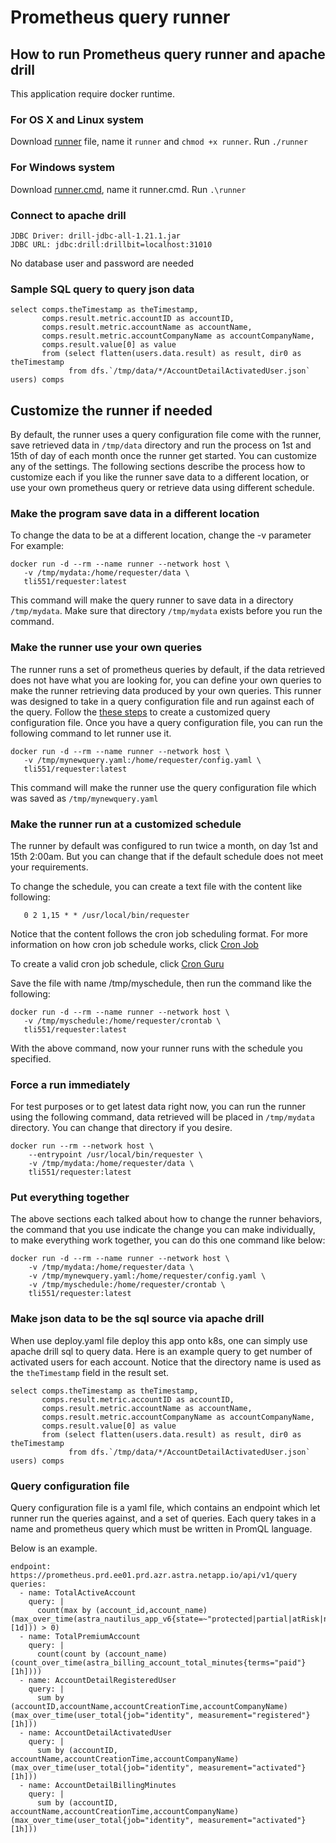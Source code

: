 # Prometheus query runner

## How to run Prometheus query runner and apache drill

This application require docker runtime.

### For OS X and Linux system
Download [runner](runner) file, name it `runner` and `chmod +x runner`.
Run ```./runner```

### For Windows system
Download [runner.cmd](runner.cmd), name it runner.cmd.
Run ```.\runner```

### Connect to apache drill

```
JDBC Driver: drill-jdbc-all-1.21.1.jar
JDBC URL: jdbc:drill:drillbit=localhost:31010
```
No database user and password are needed

### Sample SQL query to query json data

```
select comps.theTimestamp as theTimestamp,
       comps.result.metric.accountID as accountID,
       comps.result.metric.accountName as accountName,
       comps.result.metric.accountCompanyName as accountCompanyName,
       comps.result.value[0] as value
       from (select flatten(users.data.result) as result, dir0 as theTimestamp 
             from dfs.`/tmp/data/*/AccountDetailActivatedUser.json` users) comps
```

## Customize the runner if needed
By default, the runner uses a query configuration file come with the runner, save
retrieved data in `/tmp/data` directory and run the process on 1st and 15th of day
of each month once the runner get started. You can customize any of the settings.
The following sections describe the process how to customize each if you like the
runner save data to a different location, or use your own prometheus query or
retrieve data using different schedule.

### Make the program save data in a different location
To change the data to be at a different location, change the -v parameter
For example:

```
docker run -d --rm --name runner --network host \
   -v /tmp/mydata:/home/requester/data \
   tli551/requester:latest
```

This command will make the query runner to save data in a directory `/tmp/mydata`.
Make sure that directory `/tmp/mydata` exists before you run the command.

### Make the runner use your own queries
The runner runs a set of prometheus queries by default, if the data retrieved does
not have what you are looking for, you can define your own queries to make the runner
retrieving data produced by your own queries. This runner was designed to take in
a query configuration file and run against each of the query. Follow the [these steps](#query-configuration-file)
to create a customized query configuration file. Once you have
a query configuration file, you can run the following command to let runner use it.

```
docker run -d --rm --name runner --network host \
   -v /tmp/mynewquery.yaml:/home/requester/config.yaml \
   tli551/requester:latest
```

This command will make the runner use the query configuration file which was saved
as `/tmp/mynewquery.yaml`

### Make the runner run at a customized schedule

The runner by default was configured to run twice a month, on day 1st and 15th 2:00am.
But you can change that if the default schedule does not meet your requirements.

To change the schedule, you can create a text file with the content like following:
```
   0 2 1,15 * * /usr/local/bin/requester
```
Notice that the content follows the cron job scheduling format. For more information
on how cron job schedule works, click [Cron Job](https://cloud.google.com/scheduler/docs/configuring/cron-job-schedules)

To create a valid cron job schedule, click [Cron Guru](https://crontab.guru/#0_2_1,15_*_*)

Save the file with name /tmp/myschedule, then run the command like the following:

```
docker run -d --rm --name runner --network host \
   -v /tmp/myschedule:/home/requester/crontab \
   tli551/requester:latest
```

With the above command, now your runner runs with the schedule you specified.


### Force a run immediately
For test purposes or to get latest data right now, you can run the runner using the following command,
data retrieved will be placed in `/tmp/mydata` directory. You can change that directory if you desire.

```
docker run --rm --network host \
    --entrypoint /usr/local/bin/requester \
    -v /tmp/mydata:/home/requester/data \
    tli551/requester:latest
```

### Put everything together

The above sections each talked about how to change the runner behaviors, the command
that you use indicate the change you can make individually, to make everything work
together, you can do this one command like below:

```
docker run -d --rm --name runner --network host \
    -v /tmp/mydata:/home/requester/data \
    -v /tmp/mynewquery.yaml:/home/requester/config.yaml \
    -v /tmp/myschedule:/home/requester/crontab \
    tli551/requester:latest
```

### Make json data to be the sql source via apache drill

When use deploy.yaml file deploy this app onto k8s, one can simply
use apache drill sql to query data. Here is an example query to get
number of activated users for each account. Notice that the directory name is
used as the `theTimestamp` field in the result set.

```
select comps.theTimestamp as theTimestamp,
       comps.result.metric.accountID as accountID,
       comps.result.metric.accountName as accountName,
       comps.result.metric.accountCompanyName as accountCompanyName,
       comps.result.value[0] as value
       from (select flatten(users.data.result) as result, dir0 as theTimestamp 
             from dfs.`/tmp/data/*/AccountDetailActivatedUser.json` users) comps
```


### Query configuration file
Query configuration file is a yaml file, which contains an endpoint which let runner
run the queries against, and a set of queries. Each query takes in a name and prometheus
query which must be written in PromQL language.

Below is an example.
```
endpoint: https://prometheus.prd.ee01.prd.azr.astra.netapp.io/api/v1/query
queries:
  - name: TotalActiveAccount
    query: |
      count(max by (account_id,account_name) (max_over_time(astra_nautilus_app_v6{state=~"protected|partial|atRisk|none|clone"}[1d])) > 0)
  - name: TotalPremiumAccount
    query: |
      count(count by (account_name) (count_over_time(astra_billing_account_total_minutes{terms="paid"}[1h])))
  - name: AccountDetailRegisteredUser
    query: |
      sum by (accountID,accountName,accountCreationTime,accountCompanyName) (max_over_time(user_total{job="identity", measurement="registered"}[1h]))
  - name: AccountDetailActivatedUser
    query: |
      sum by (accountID, accountName,accountCreationTime,accountCompanyName) (max_over_time(user_total{job="identity", measurement="activated"}[1h]))
  - name: AccountDetailBillingMinutes
    query: |
      sum by (accountID, accountName,accountCreationTime,accountCompanyName) (max_over_time(user_total{job="identity", measurement="activated"}[1h]))
```
